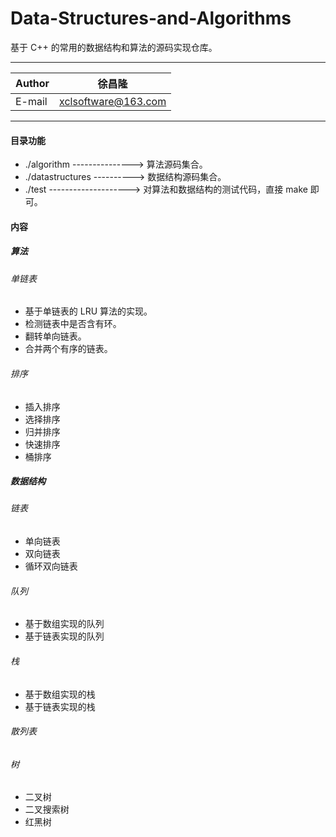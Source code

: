 Data-Structures-and-Algorithms
===========================
基于 C++ 的常用的数据结构和算法的源码实现仓库。
****
	
|Author|徐昌隆|
|---|---
|E-mail|xclsoftware@163.com


****
#### 目录功能
   * ./algorithm ---------------> 算法源码集合。
   * ./datastructures ----------> 数据结构源码集合。
   * ./test --------------------> 对算法和数据结构的测试代码，直接 make 即可。
#### 内容
##### 算法
###### 单链表
   * 基于单链表的 LRU 算法的实现。
   * 检测链表中是否含有环。
   * 翻转单向链表。
   * 合并两个有序的链表。
###### 排序
   * 插入排序
   * 选择排序
   * 归并排序
   * 快速排序
   * 桶排序

##### 数据结构
###### 链表
   * 单向链表
   * 双向链表
   * 循环双向链表
###### 队列
   * 基于数组实现的队列
   * 基于链表实现的队列
###### 栈
   * 基于数组实现的栈
   * 基于链表实现的栈
###### 散列表
###### 树
   * 二叉树
   * 二叉搜索树
   * 红黑树